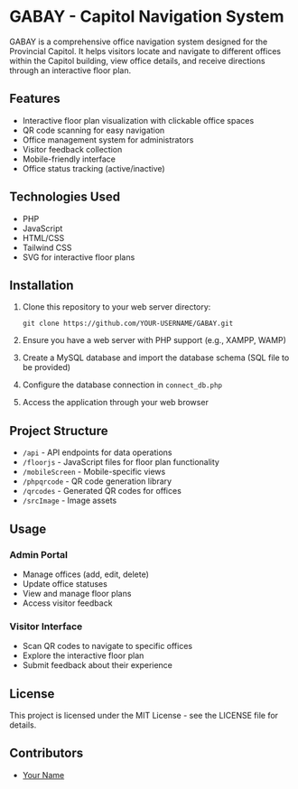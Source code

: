 # GABAY - Capitol Navigation System

GABAY is a comprehensive office navigation system designed for the Provincial Capitol. It helps visitors locate and navigate to different offices within the Capitol building, view office details, and receive directions through an interactive floor plan.

## Features

- Interactive floor plan visualization with clickable office spaces
- QR code scanning for easy navigation
- Office management system for administrators
- Visitor feedback collection
- Mobile-friendly interface
- Office status tracking (active/inactive)

## Technologies Used

- PHP
- JavaScript
- HTML/CSS
- Tailwind CSS
- SVG for interactive floor plans

## Installation

1. Clone this repository to your web server directory:
   ```
   git clone https://github.com/YOUR-USERNAME/GABAY.git
   ```

2. Ensure you have a web server with PHP support (e.g., XAMPP, WAMP)

3. Create a MySQL database and import the database schema (SQL file to be provided)

4. Configure the database connection in `connect_db.php`

5. Access the application through your web browser

## Project Structure

- `/api` - API endpoints for data operations
- `/floorjs` - JavaScript files for floor plan functionality
- `/mobileScreen` - Mobile-specific views
- `/phpqrcode` - QR code generation library
- `/qrcodes` - Generated QR codes for offices
- `/srcImage` - Image assets

## Usage

### Admin Portal
- Manage offices (add, edit, delete)
- Update office statuses
- View and manage floor plans
- Access visitor feedback

### Visitor Interface
- Scan QR codes to navigate to specific offices
- Explore the interactive floor plan
- Submit feedback about their experience

## License

This project is licensed under the MIT License - see the LICENSE file for details.

## Contributors

- [Your Name](https://github.com/YOUR-USERNAME) 